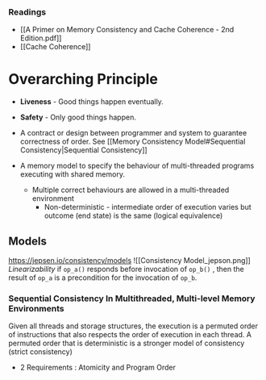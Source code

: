 ### Readings
- [[A Primer on Memory Consistency and Cache Coherence - 2nd Edition.pdf]]
- [[Cache Coherence]]
# Overarching Principle

- **Liveness** - Good things happen eventually. 
- **Safety** - Only good things happen.

- A contract or design between programmer and system to guarantee correctness of order. See [[Memory Consistency Model#Sequential Consistency|Sequential Consistency]]
- A memory model to specify the behaviour of multi-threaded programs executing with shared memory.
	- Multiple correct behaviours are allowed in a multi-threaded environment
		- Non-deterministic - intermediate order of execution varies but outcome (end state) is the same (logical equivalence)


## Models
https://jepsen.io/consistency/models
![[Consistency Model_jepson.png]]
*Linearizability* if `op_a()` responds before invocation of `op_b()` , then the result of `op_a` is a precondition for the invocation of `op_b`. 
### Sequential Consistency In Multithreaded, Multi-level Memory Environments

Given all threads and storage structures, the execution is a permuted order of instructions that also respects the order of execution in each thread. A permuted order that is deterministic is a stronger model of consistency (strict consistency)

- 2 Requirements : Atomicity and Program Order